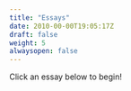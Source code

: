 ```yaml
---
title: "Essays"
date: 2010-00-00T19:05:17Z
draft: false
weight: 5
alwaysopen: false
---
```


Click an essay below to begin!


